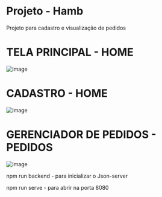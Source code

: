 # Projeto - Hamb
Projeto para cadastro e visualização de pedidos

# TELA PRINCIPAL - HOME
![image](https://user-images.githubusercontent.com/96383031/163088378-346ea7df-ec81-49ff-bcd4-7576e3443f2d.png)


# CADASTRO  - HOME

![image](https://user-images.githubusercontent.com/96383031/163088608-1d5c0e42-6a62-4e0e-9bd9-7e22c7342557.png)


# GERENCIADOR DE PEDIDOS - PEDIDOS

![image](https://user-images.githubusercontent.com/96383031/163088674-f2e24458-cad3-4d7c-b4ae-85b45b620768.png)


npm run backend - para inicializar o Json-server

npm run serve - para abrir na porta 8080
